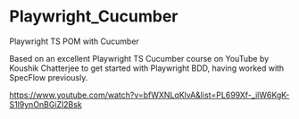 # Playwright_Cucumber
Playwright TS POM with Cucumber

Based on an excellent Playwright TS Cucumber course on YouTube by Koushik Chatterjee to get started with Playwright BDD, having worked with SpecFlow previously.

https://www.youtube.com/watch?v=bfWXNLqKlvA&list=PL699Xf-_ilW6KgK-S1l9ynOnBGiZl2Bsk 

